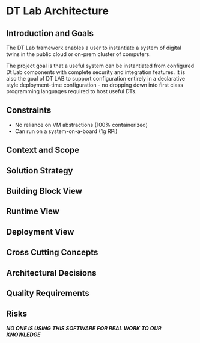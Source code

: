 DT Lab Architecture
===========

Introduction and Goals
-------

The DT Lab framework enables a user to instantiate a system of digital twins
in the public cloud or on-prem cluster of computers.

The project goal is that a useful system can be instantiated from configured
Dt Lab components with complete security and integration features.  It is
also the goal of DT LAB to support configuration entirely in a declarative
style deployment-time configuration - no dropping down into first class
programming languages required to host useful DTs.

Constraints
-------

* No reliance on VM abstractions (100% containerized)
* Can run on a system-on-a-board (1g RPi)

Context and Scope
-------

Solution Strategy
-------

Building Block View
-------

Runtime View
-------

Deployment View
-------

Cross Cutting Concepts
-------

Architectural Decisions
-------

Quality Requirements
-------

Risks
-------

***NO ONE IS USING THIS SOFTWARE FOR REAL WORK TO OUR KNOWLEDGE***
